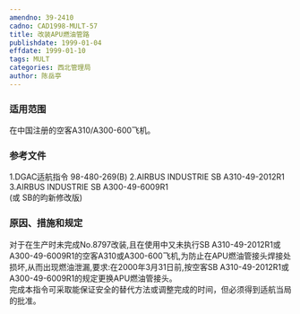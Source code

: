 ```yaml
---
amendno: 39-2410  
cadno: CAD1998-MULT-57  
title: 改装APU燃油管路  
publishdate: 1999-01-04  
effdate: 1999-01-10  
tags: MULT  
categories: 西北管理局  
author: 陈岳亭  
---
```

  
### 适用范围  
在中国注册的空客A310/A300-600飞机。  
  
<!--more-->  
### 参考文件  
1.DGAC适航指令 98-480-269(B)     2.AIRBUS INDUSTRIE SB A310-49-2012R1     3.AIRBUS INDUSTRIE SB A300-49-6009R1  
(或 SB的昀新修改版)  
  
### 原因、措施和规定  
对于在生产时未完成No.8797改装,且在使用中又未执行SB A310-49-2012R1或A300-49-6009R1的空客A310或A300-600飞机,为防止在APU燃油管接头焊接处损坏,从而出现燃油泄漏,要求:在2000年3月31日前,按空客SB A310-49-2012R1或A300-49-6009R1的规定更换APU燃油管接头。  
    完成本指令可采取能保证安全的替代方法或调整完成的时间，但必须得到适航当局的批准。  
